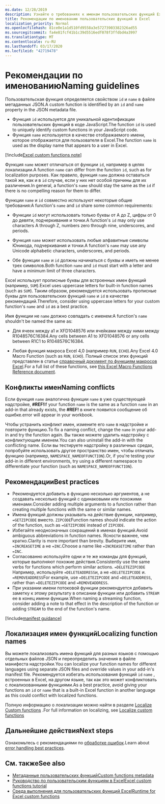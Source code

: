 ```yaml
---
ms.date: 12/28/2019
description: Узнайте о требованиях к именам пользовательских функций Excel и Избегайте распространенных ловушек именования.
title: Рекомендации по именованию пользовательских функций в Excel
localization_priority: Normal
ms.openlocfilehash: 81ce0e1a1d510fd9558a3e57273903382326ad55
ms.sourcegitcommit: fa4e81fcf41b1c39d5516edf078f3ffdbd4a3997
ms.translationtype: MT
ms.contentlocale: ru-RU
ms.lasthandoff: 03/17/2020
ms.locfileid: "42719478"
---
```

# <a name="naming-guidelines"></a><span data-ttu-id="15287-103">Рекомендации по именованию</span><span class="sxs-lookup"><span data-stu-id="15287-103">Naming guidelines</span></span>

<span data-ttu-id="15287-104">Пользовательская функция определяется свойством `id` и `name` в файле метаданных JSON.</span><span class="sxs-lookup"><span data-stu-id="15287-104">A custom function is identified by an `id` and `name` property in the JSON metadata file.</span></span>

- <span data-ttu-id="15287-105">Функция `id` используется для уникальной идентификации пользовательских функций в коде JavaScript.</span><span class="sxs-lookup"><span data-stu-id="15287-105">The function `id` is used to uniquely identify custom functions in your JavaScript code.</span></span>
- <span data-ttu-id="15287-106">Функция `name` используется в качестве отображаемого имени, которое отображается для пользователя в Excel.</span><span class="sxs-lookup"><span data-stu-id="15287-106">The function `name` is used as the display name that appears to a user in Excel.</span></span>

[!include[Excel custom functions note](../includes/excel-custom-functions-note.md)]

<span data-ttu-id="15287-107">Функция `name` может отличаться от функции `id`, например в целях локализации.</span><span class="sxs-lookup"><span data-stu-id="15287-107">A function `name` can differ from the function `id`, such as for localization purposes.</span></span> <span data-ttu-id="15287-108">Как правило, функция `name` должна оставаться такой же, как и в `id` случае, если у них нет особой причины для их различения.</span><span class="sxs-lookup"><span data-stu-id="15287-108">In general, a function's `name` should stay the same as the `id` if there is no compelling reason for them to differ.</span></span>

<span data-ttu-id="15287-109">Функции `name` и `id` совместно используют некоторые общие требования:</span><span class="sxs-lookup"><span data-stu-id="15287-109">A function's `name` and `id` share some common requirements:</span></span>

- <span data-ttu-id="15287-110">Функции `id` могут использовать только буквы от A до Z, цифры от 0 до девяти, подчеркивания и точки.</span><span class="sxs-lookup"><span data-stu-id="15287-110">A function's `id` may only use characters A through Z, numbers zero through nine, underscores, and periods.</span></span>

- <span data-ttu-id="15287-111">Функция `name` может использовать любые алфавитные символы Юникода, подчеркивания и точки.</span><span class="sxs-lookup"><span data-stu-id="15287-111">A function's `name` may use any Unicode alphabetic characters, underscores, and periods.</span></span>

- <span data-ttu-id="15287-112">Обе функции `name` и `id` должны начинаться с буквы и иметь не менее трех символов.</span><span class="sxs-lookup"><span data-stu-id="15287-112">Both function `name` and `id` must start with a letter and have a minimum limit of three characters.</span></span>

<span data-ttu-id="15287-113">Excel использует прописные буквы для встроенных имен функций (например, `SUM`).</span><span class="sxs-lookup"><span data-stu-id="15287-113">Excel uses uppercase letters for built-in function names (such as `SUM`).</span></span> <span data-ttu-id="15287-114">Таким образом, рекомендуется использовать прописные буквы для пользовательских функций `name` и `id` в качестве рекомендаций.</span><span class="sxs-lookup"><span data-stu-id="15287-114">Therefore, consider using uppercase letters for your custom function's `name` and `id` as a best practice.</span></span>

<span data-ttu-id="15287-115">Имя функции не `name` должно совпадать с именем:</span><span class="sxs-lookup"><span data-stu-id="15287-115">A function's `name` shouldn't be named the same as:</span></span>

- <span data-ttu-id="15287-116">Для ячеек между a1 и XFD1048576 или ячейками между ними между R1048576C16384.</span><span class="sxs-lookup"><span data-stu-id="15287-116">Any cells between A1 to XFD1048576 or any cells between R1C1 to R1048576C16384.</span></span>

- <span data-ttu-id="15287-117">Любая функция макроса Excel 4,0 (например `RUN`, `ECHO`).</span><span class="sxs-lookup"><span data-stu-id="15287-117">Any Excel 4.0 Macro Function (such as `RUN`, `ECHO`).</span></span>  <span data-ttu-id="15287-118">Полный список этих функций представлен в статье [справочный документ по функциям макросов Excel](https://d13ot9o61jdzpp.cloudfront.net/files/Excel%204.0%20Macro%20Functions%20Reference.pdf).</span><span class="sxs-lookup"><span data-stu-id="15287-118">For a full list of these functions, see [this Excel Macro Functions Reference document](https://d13ot9o61jdzpp.cloudfront.net/files/Excel%204.0%20Macro%20Functions%20Reference.pdf).</span></span>

## <a name="naming-conflicts"></a><span data-ttu-id="15287-119">Конфликты имен</span><span class="sxs-lookup"><span data-stu-id="15287-119">Naming conflicts</span></span>

<span data-ttu-id="15287-120">Если функция `name` аналогична функции `name` в уже существующей надстройке, **#REF!**</span><span class="sxs-lookup"><span data-stu-id="15287-120">If your function `name` is the same as a function `name` in an add-in that already exists, the **#REF!**</span></span> <span data-ttu-id="15287-121">в книге появится сообщение об ошибке.</span><span class="sxs-lookup"><span data-stu-id="15287-121">error will appear in your workbook.</span></span>

<span data-ttu-id="15287-122">Чтобы устранить конфликт имен, измените его `name` в надстройке и повторите функцию.</span><span class="sxs-lookup"><span data-stu-id="15287-122">To fix a naming conflict, change the `name` in your add-in and try the function again.</span></span> <span data-ttu-id="15287-123">Вы также можете удалить надстройку с конфликтующим именем.</span><span class="sxs-lookup"><span data-stu-id="15287-123">You can also uninstall the add-in with the conflicting name.</span></span> <span data-ttu-id="15287-124">Если вы тестируете надстройку в различных средах, попробуйте использовать другое пространство имен, чтобы отличать функцию (например, `NAMESPACE_NAMEOFFUNCTION`).</span><span class="sxs-lookup"><span data-stu-id="15287-124">Or, if you're testing your add-in in different environments, try using a different namespace to differentiate your function (such as `NAMESPACE_NAMEOFFUNCTION`).</span></span>

## <a name="best-practices"></a><span data-ttu-id="15287-125">Рекомендации</span><span class="sxs-lookup"><span data-stu-id="15287-125">Best practices</span></span>

- <span data-ttu-id="15287-126">Рекомендуется добавить в функцию несколько аргументов, а не создавать несколько функций с одинаковыми или похожими именами.</span><span class="sxs-lookup"><span data-stu-id="15287-126">Consider adding multiple arguments to a function rather than creating multiple functions with the same or similar names.</span></span>
- <span data-ttu-id="15287-127">Имена функций должны указывать на действие функции, например, `=GETZIPCODE` вместо. `ZIPCODE`</span><span class="sxs-lookup"><span data-stu-id="15287-127">Function names should indicate the action of the function, such as `=GETZIPCODE` instead of `ZIPCODE`.</span></span>
- <span data-ttu-id="15287-128">Избегайте неоднозначных сокращений в именах функций.</span><span class="sxs-lookup"><span data-stu-id="15287-128">Avoid ambiguous abbreviations in function names.</span></span> <span data-ttu-id="15287-129">Ясности важнее, чем кратко.</span><span class="sxs-lookup"><span data-stu-id="15287-129">Clarity is more important than brevity.</span></span> <span data-ttu-id="15287-130">Выберите имя, `=INCREASETIME` а не `=INC`.</span><span class="sxs-lookup"><span data-stu-id="15287-130">Choose a name like `=INCREASETIME` rather than `=INC`.</span></span>
- <span data-ttu-id="15287-131">Согласованно используйте одни и те же команды для функций, которые выполняют похожие действия.</span><span class="sxs-lookup"><span data-stu-id="15287-131">Consistently use the same verbs for functions which perform similar actions.</span></span> <span data-ttu-id="15287-132">`=DELETEZIPCODE` Например, используйте `=DELETEADDRESS`и, а не `=DELETEZIPCODE` и. `=REMOVEADDRESS`</span><span class="sxs-lookup"><span data-stu-id="15287-132">For example, use `=DELETEZIPCODE` and `=DELETEADDRESS`, rather than `=DELETEZIPCODE` and `=REMOVEADDRESS`.</span></span>
- <span data-ttu-id="15287-133">При указании имени потоковой функции рекомендуется добавить заметку к этому результату в описании функции или добавить `STREAM` ее в конец имени функции.</span><span class="sxs-lookup"><span data-stu-id="15287-133">When naming a streaming function, consider adding a note to that effect in the description of the function or adding `STREAM` to the end of the function's name.</span></span>

[!include[manifest guidance](../includes/manifest-guidance.md)]

## <a name="localizing-function-names"></a><span data-ttu-id="15287-134">Локализация имен функций</span><span class="sxs-lookup"><span data-stu-id="15287-134">Localizing function names</span></span>

<span data-ttu-id="15287-135">Вы можете локализовать имена функций для разных языков с помощью отдельных файлов JSON и переопределить значения в файле манифеста надстройки.</span><span class="sxs-lookup"><span data-stu-id="15287-135">You can localize your function names for different languages using separate JSON files and override values in your add-in's manifest file.</span></span> <span data-ttu-id="15287-136">Рекомендуется избегать использования функций `id` `name` , встроенных в Excel, на другом языке, так как это может конфликтовать с локализованными функциями.</span><span class="sxs-lookup"><span data-stu-id="15287-136">As a best practice, avoid giving your functions an `id` or `name` that is a built-in Excel function in another language as this could conflict with localized functions.</span></span>

<span data-ttu-id="15287-137">Полную информацию о локализации можно найти в разделе [Localize Custom functions](custom-functions-localize.md) .</span><span class="sxs-lookup"><span data-stu-id="15287-137">For full information on localizing, see [Localize custom functions](custom-functions-localize.md)</span></span>

## <a name="next-steps"></a><span data-ttu-id="15287-138">Дальнейшие действия</span><span class="sxs-lookup"><span data-stu-id="15287-138">Next steps</span></span>
<span data-ttu-id="15287-139">Ознакомьтесь с рекомендациями по [обработке ошибок](custom-functions-errors.md).</span><span class="sxs-lookup"><span data-stu-id="15287-139">Learn about [error handling best practices](custom-functions-errors.md).</span></span>

## <a name="see-also"></a><span data-ttu-id="15287-140">См. также</span><span class="sxs-lookup"><span data-stu-id="15287-140">See also</span></span>

* [<span data-ttu-id="15287-141">Метаданные пользовательских функций</span><span class="sxs-lookup"><span data-stu-id="15287-141">Custom functions metadata</span></span>](custom-functions-json.md)
* [<span data-ttu-id="15287-142">Руководство по пользовательским функциям в Excel</span><span class="sxs-lookup"><span data-stu-id="15287-142">Excel custom functions tutorial</span></span>](../tutorials/excel-tutorial-create-custom-functions.md)
* [<span data-ttu-id="15287-143">Среда выполнения для пользовательских функций Excel</span><span class="sxs-lookup"><span data-stu-id="15287-143">Runtime for Excel custom functions</span></span>](custom-functions-runtime.md)
